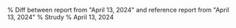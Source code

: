 % Diff between report from "April 13, 2024" and reference report from "April 13, 2024"
% Strudy
% April 13, 2024


